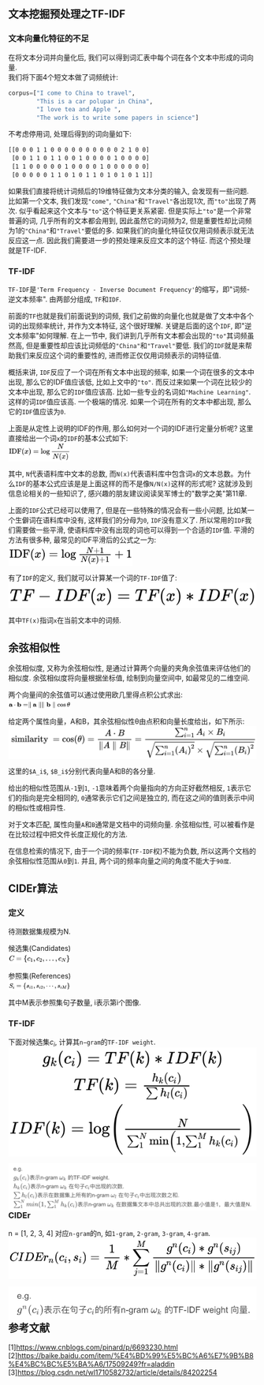 <!-- <script type="text/javascript" src="http://cdn.mathjax.org/mathjax/latest/MathJax.js?config=default"></script> -->
## 文本挖掘预处理之TF-IDF
### 文本向量化特征的不足
在将文本分词并向量化后, 我们可以得到词汇表中每个词在各个文本中形成的词向量. </br>
我们将下面4个短文本做了词频统计: 
```Python
corpus=["I come to China to travel", 
        "This is a car polupar in China",          
        "I love tea and Apple ",   
        "The work is to write some papers in science"] 
```

不考虑停用词, 处理后得到的词向量如下: 
```Bash
[[0 0 0 1 1 0 0 0 0 0 0 0 0 0 0 2 1 0 0]
 [0 0 1 1 0 1 1 0 0 1 0 0 0 0 1 0 0 0 0]
 [1 1 0 0 0 0 0 1 0 0 0 0 1 0 0 0 0 0 0]
 [0 0 0 0 0 1 1 0 1 0 1 1 0 1 0 1 0 1 1]]
```

如果我们直接将统计词频后的19维特征做为文本分类的输入, 会发现有一些问题. 比如第一个文本, 我们发现`"come"`, `"China"`和`"Travel"`各出现1次, 而`"to"`出现了两次. 似乎看起来这个文本与`"to"`这个特征更关系紧密. 但是实际上`"to"`是一个非常普遍的词, 几乎所有的文本都会用到, 因此虽然它的词频为2, 但是重要性却比词频为1的`"China"`和`"Travel"`要低的多. 如果我们的向量化特征仅仅用词频表示就无法反应这一点. 因此我们需要进一步的预处理来反应文本的这个特征. 而这个预处理就是TF-IDF. 

### TF-IDF
`TF-IDF`是`'Term Frequency - Inverse Document Frequency'`的缩写，即"词频-逆文本频率". 由两部分组成, `TF`和`IDF`. </br>

前面的`TF`也就是我们前面说到的词频, 我们之前做的向量化也就是做了文本中各个词的出现频率统计, 并作为文本特征, 这个很好理解. 关键是后面的这个`IDF`, 即"逆文本频率"如何理解. 在上一节中, 我们讲到几乎所有文本都会出现的`"to"`其词频虽然高, 但是重要性却应该比词频低的`"China"`和`"Travel"`要低. 我们的`IDF`就是来帮助我们来反应这个词的重要性的, 进而修正仅仅用词频表示的词特征值. </br>

概括来讲, `IDF`反应了一个词在所有文本中出现的频率, 如果一个词在很多的文本中出现, 那么它的IDF值应该低, 比如上文中的`"to"`. 而反过来如果一个词在比较少的文本中出现, 那么它的`IDF`值应该高. 比如一些专业的名词如`"Machine Learning"`. 这样的词`IDF`值应该高. 一个极端的情况. 如果一个词在所有的文本中都出现, 那么它的`IDF`值应该为`0`. </br>

上面是从定性上说明的IDF的作用, 那么如何对一个词的IDF进行定量分析呢? 这里直接给出一个词`x`的`IDF`的基本公式如下: </br>
<img src="https://github.com/TalentBoy2333/blog/blob/master/CIDEr/images/1.png" width = 25% height = 25% div align=center />

其中, `N`代表语料库中文本的总数, 而`N(x)`代表语料库中包含词`x`的文本总数。为什么`IDF`的基本公式应该是是上面这样的而不是像`N/N(x)`这样的形式呢? 这就涉及到信息论相关的一些知识了, 感兴趣的朋友建议阅读吴军博士的"数学之美"第11章. </br>

上面的`IDF`公式已经可以使用了, 但是在一些特殊的情况会有一些小问题, 比如某一个生僻词在语料库中没有, 这样我们的分母为`0`, `IDF`没有意义了. 所以常用的`IDF`我们需要做一些平滑, 使语料库中没有出现的词也可以得到一个合适的`IDF`值. 平滑的方法有很多种, 最常见的IDF平滑后的公式之一为: </br>
<img src="https://github.com/TalentBoy2333/blog/blob/master/CIDEr/images/2.png" width = 50% height = 50% div align=center />

有了`IDF`的定义, 我们就可以计算某一个词的`TF-IDF`值了: </br>
<img src="https://github.com/TalentBoy2333/blog/blob/master/CIDEr/images/3.png" width = 100% height = 100% div align=center />

其中`TF(x)`指词`x`在当前文本中的词频. </br>

## 余弦相似性
余弦相似度, 又称为余弦相似性, 是通过计算两个向量的夹角余弦值来评估他们的相似度. 余弦相似度将向量根据坐标值, 绘制到向量空间中, 如最常见的二维空间. </br>

两个向量间的余弦值可以通过使用欧几里得点积公式求出: </br>
<img src="https://github.com/TalentBoy2333/blog/blob/master/CIDEr/images/4.png" width = 25% height = 25% div align=center />

给定两个属性向量，A和B，其余弦相似性θ由点积和向量长度给出，如下所示: </br>
<img src="https://github.com/TalentBoy2333/blog/blob/master/CIDEr/images/5.png" width = 100% height = 100% div align=center />

这里的`$A_i$`, `$B_i$`分别代表向量A和B的各分量. </br>

给出的相似性范围从`-1`到`1`, `-1`意味着两个向量指向的方向正好截然相反, `1`表示它们的指向是完全相同的, `0`通常表示它们之间是独立的, 而在这之间的值则表示中间的相似性或相异性. </br>

对于文本匹配, 属性向量`A`和`B`通常是文档中的词频向量. 余弦相似性, 可以被看作是在比较过程中把文件长度正规化的方法. </br>

在信息检索的情况下, 由于一个词的频率(`TF-IDF`权)不能为负数, 所以这两个文档的余弦相似性范围从`0`到`1`. 并且, 两个词的频率向量之间的角度不能大于`90度`. </br>

## CIDEr算法
### 定义
待测数据集规模为N. </br>

候选集(Candidates) </br>
<img src="https://github.com/TalentBoy2333/blog/blob/master/CIDEr/images/6.png" width = 25% height = 25% div align=center />

参照集(References) </br>
<img src="https://github.com/TalentBoy2333/blog/blob/master/CIDEr/images/7.png" width = 25% height = 25% div align=center />

其中M表示参照集句子数量, i表示第i个图像. </br>

### TF-IDF
下面对候选集$c_i$, 计算其`n−gram`的`TF-IDF weight`. </br>
<img src="https://github.com/TalentBoy2333/blog/blob/master/CIDEr/images/8.png" width = 100% height = 100% align=center />

<img src="https://github.com/TalentBoy2333/blog/blob/master/CIDEr/images/9.png" width = 100% height = 100% align=left />
</br>

### CIDEr
n = [1, 2, 3, 4] 对应`n-gram`的n, 如`1-gram`, `2-gram`, `3-gram`, `4-gram`. </br>
<img src="https://github.com/TalentBoy2333/blog/blob/master/CIDEr/images/10.png" width = 100% height = 100% align=center />

<img src="https://github.com/TalentBoy2333/blog/blob/master/CIDEr/images/11.png" width = 100% height = 100% align=left />
</br>

## 参考文献
[1]https://www.cnblogs.com/pinard/p/6693230.html</br>
[2]https://baike.baidu.com/item/%E4%BD%99%E5%BC%A6%E7%9B%B8%E4%BC%BC%E5%BA%A6/17509249?fr=aladdin</br>
[3]https://blog.csdn.net/wl1710582732/article/details/84202254</br>